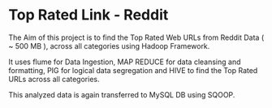 # Top Rated Link - Reddit

The Aim of this project is to find the Top Rated Web URLs from Reddit Data ( ~ 500 MB ), across all categories using Hadoop Framework.

It uses flume for Data Ingestion, MAP REDUCE for data cleansing and formatting, PIG for logical data segregation and HIVE to find the Top Rated URLs across all categories.

This analyzed data is again transferred to MySQL DB using SQOOP.
